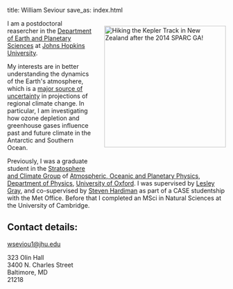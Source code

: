 title: William Seviour
save_as: index.html

<!-- <img src="/images/will.jpg" align="right" width="280"> -->

<img src="/images/will.jpg" width="280" style="float:right; margin: 1em 0 4em
2em;" title="Hiking the Kepler Track in New Zealand after the 2014 SPARC GA!"/>

I am a postdoctoral reasercher in the
[Department of Earth and Planetary Sciences](http://eps.jhu.edu/) at [Johns
Hopkins University](http://jhu.edu/).

My interests are in better understanding the dynamics of the Earth's atmosphere,
which is a
[major source of uncertainty](http://www.nature.com/ngeo/journal/v7/n10/full/ngeo2253.html)
in projections of regional climate change. In particular, I am investigating how
ozone depletion and greenhouse gases influence past and future climate in the
Antarctic and Southern Ocean.

Previously, I was a graduate student in the
[Stratosphere and Climate Group](http://www2.physics.ox.ac.uk/research/stratosphere-and-climate)
of
[Atmospheric, Oceanic and Planetary Physics](http://www2.physics.ox.ac.uk/research/atmospheric-oceanic-and-planetary-physics),
[Department of Physics](http://www2.physics.ox.ac.uk/),
[University of Oxford](http://www.ox.ac.uk/). I was supervised by
[Lesley Gray](http://www2.physics.ox.ac.uk/contacts/people/grayl), and
co-supervised by
[Steven Hardiman](http://www.metoffice.gov.uk/research/our-scientists/climate-chemistry-ecosystems/steven-hardiman)
as part of a CASE studentship with the Met Office. Before that I completed an
MSci in Natural Sciences at the University of Cambridge.

## Contact details:

<wseviou1@jhu.edu>

323 Olin Hall  
3400 N. Charles Street  
Baltimore, MD  
21218  




